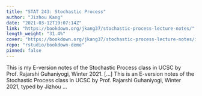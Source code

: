 ```yaml
---
title: "STAT 243: Stochastic Process"
author: "Jizhou Kang"
date: "2021-03-12T19:07:14Z"
link: "https://bookdown.org/jkang37/stochastic-process-lecture-notes/"
length_weight: "31.4%"
cover: "https://bookdown.org/jkang37/stochastic-process-lecture-notes/images/cover.jpg"
repo: "rstudio/bookdown-demo"
pinned: false
---
```


This is my E-version notes of the Stochastic Process class in UCSC by Prof. Rajarshi Guhaniyogi, Winter 2021. [...] This is an E-version notes of the Stochastic Process class in UCSC by Prof. Rajarshi Guhaniyogi, Winter 2021, typed by Jizhou ...

